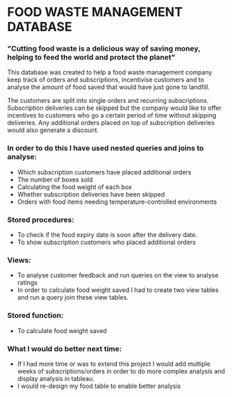 # FOOD WASTE MANAGEMENT DATABASE

### "Cutting food waste is a delicious way of saving money, helping to feed the world and protect the planet" 

This database was created to help a food waste management company keep track of orders and subscriptions, 
incentivise customers and to analyse the amount of food saved that would have just gone to landfill.

The customers are split into single orders and recurring subscriptions. Subscription deliveries can be skipped 
but the company would like to offer incentives to customers who go a certain period of time without skipping deliveries. 
Any additional orders placed on top of subscription deliveries would also generate a discount. 

### In order to do this I have used nested queries and joins to analyse:
- Which subscription customers have placed additional orders
- The number of boxes sold
- Calculating the food weight of each box
- Whether subscription deliveries have been skipped
- Orders with food items needing temperature-controlled environments

### Stored procedures:
- To check if the food expiry date is soon after the delivery date.
- To show subscription customers who placed additional orders 

### Views:
- To analyse customer feedback and run queries on the view to analyse ratings 
- In order to calculate food weight saved I had to create two view tables and run a query join these view tables.

### Stored function:
- To calculate food weight saved 

### What I would do better next time:
- If I had more time or was to extend this project I would add multiple weeks of subscriptions/orders in order to do more complex analysis and display analysis in tableau.
- I would re-design my food table to enable better analysis 


